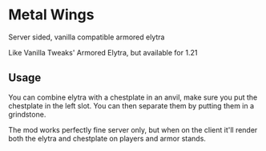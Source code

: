 # Metal Wings
Server sided, vanilla compatible armored elytra

Like Vanilla Tweaks' Armored Elytra, but available for 1.21

## Usage
You can combine elytra with a chestplate in an anvil, make sure you put the chestplate in the left slot. You can 
then separate them by putting them in a grindstone.

The mod works perfectly fine server only, but when on the client it'll render both the elytra and chestplate on 
players and armor stands.
